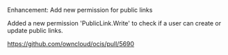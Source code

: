 Enhancement: Add new permission for public links

Added a new permission 'PublicLink.Write' to check if a user can create or update public links.

https://github.com/owncloud/ocis/pull/5690
